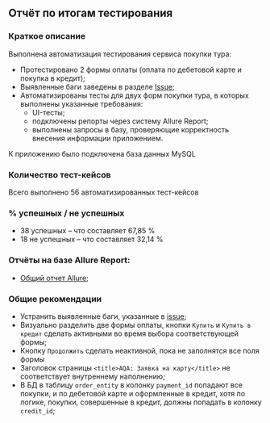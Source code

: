 ## Отчёт по итогам тестирования

### Краткое описание

Выполнена автоматизация тестирования сервиса покупки тура:
* Протестировано 2 формы оплаты (оплата по дебетовой карте и покупка в кредит);
* Выявленные баги заведены в разделе [Issue](https://github.com/OAOblat/course_project/issues);
* Автоматизированы тесты для двух форм покупки тура, в которых выполнены указанные требования:
    * UI-тесты;
    * подключены репорты через систему Allure Report;
    * выполнены запросы в базу, проверяющие корректность внесения информации приложением.

К приложению было подключена база данных MySQL

### Количество тест-кейсов
Всего выполнено 56 автоматизированных тест-кейсов

### % успешных / не успешных
* 38 успешных – что составляет 67,85 %
* 18 не успешных – что составляет 32,14 %

### Отчёты на базе Allure Report:
* [Общий отчет Allure]();

### Общие рекомендации
* Устранить выявленные баги, указанные в [issue](https://github.com/OAOblat/course_project/issues);
* Визуально разделить две формы оплаты, кнопки `Купить` и `Купить в кредит` сделать активными во время выбора соответствующей формы;
* Кнопку `Продолжить` сделать неактивной, пока не заполнятся все поля формы
* Заголовок страницы `<title>AQA: Заявка на карту</title>` не соответствует внутреннему наполнению;
* В БД в таблицу `order_entity` в колонку `payment_id` попадают все покупки, и по дебетовой карте и оформленные в кредит, хотя по логике, покупки, совершенные в кредит, должны попадать в колонку `credit_id`;
